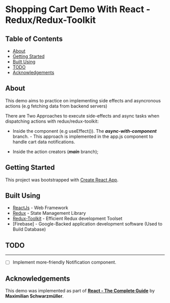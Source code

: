 # Shopping Cart Demo With React - Redux/Redux-Toolkit

## Table of Contents

- [About](#about)
- [Getting Started](#getting_started)
- [Built Using](#built_using)
- [TODO](#todo)
- [Acknowledgements](#acknowledgement)

## About <a name = "about"></a>

This demo aims to practice on implementing side effects and asyncronous actions (e.g fetching data from backend servers)

There are Two Approaches to execute side-effects and async tasks when dispatching actions with redux/redux-toolkit:

- Inside the component (e.g useEffect()). The **_async-with-component_** branch. - This approach is implemented in the app.js component to handle cart data notifications.

- Inside the action creators (**_main_** branch);

## Getting Started <a name = "getting_started"></a>

This project was bootstrapped with [Create React App](https://github.com/facebook/create-react-app).

## Built Using <a name = "built_using"></a>

- [ReactJs](https://reactjs.org/) - Web Framework
- [Redux](https://redux.js.org/) - State Management Library
- [Redux-Toolkit](https://redux-toolkit.js.org/) - Efficient Redux development Toolset
- [Firebase] - Google-Backed application development software (Used to Build Database)

## TODO

---

- [ ] Implement more-friendly Notification component.

## Acknowledgements <a name = "acknowledgement"></a>

This demo was implemented as part of [**React - The Complete Guide**](https://www.udemy.com/course/react-the-complete-guide-incl-redux/) by **Maximilian Schwarzmüller**.

